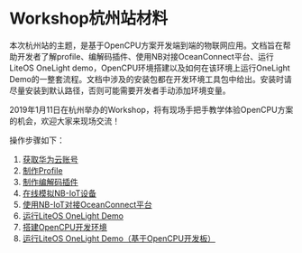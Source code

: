 # Workshop杭州站材料

本次杭州站的主题，是基于OpenCPU方案开发端到端的物联网应用。文档旨在帮助开发者了解profile、编解码插件、使用NB对接OceanConnect平台、运行LiteOS OneLight demo，OpenCPU环境搭建以及如何在该环境上运行OneLight Demo的一整套流程。文档中涉及的安装包都在开发环境工具包中给出。安装时请尽量安装到默认路径，否则可能需要开发者手动添加环境变量。

2019年1月11日在杭州举办的Workshop，将有现场手把手教学体验OpenCPU方案的机会，欢迎大家来现场交流！ 

操作步骤如下：  
1. [获取华为云账号](./huaweicloud_account.md)
2. [制作Profile](./profile_online.md) 
3. [制作编解码插件](./codec_plugin_online.md)  
4. [在线模拟NB-IoT设备](./nbdevice_simulation.md)  
5. [使用NB-IoT对接OceanConnect平台](./connect_nb_oc.md)  
6. [运行LiteOS OneLight Demo](./onelight_demo.md)  
7. [搭建OpenCPU开发环境](./openCPU_setup.md)  
8. [运行LiteOS OneLight Demo（基于OpenCPU开发板）](./onelight_demo_openCPU.md)  
